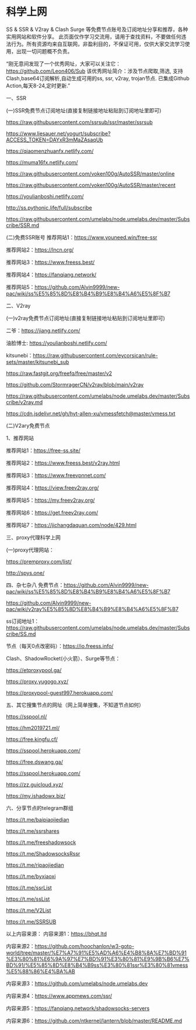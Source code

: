 # 科学上网
SS & SSR & V2ray & Clash Surge 等免费节点账号及订阅地址分享和推荐，各种实用网站和软件分享。 此页面仅作学习交流用，请用于查找资料，不要做任何违法行为。所有资源均来自互联网，非盈利目的，不保证可用，仅供大家交流学习使用，出现一切问题概不负责。

“刚无意间发现了一个优秀网址，大家可以关注它：https://github.com/Leon406/Sub 该优秀网址简介：涉及节点爬取,筛选, 支持Clash,base64订阅解析,自动生成可用的ss, ssr, v2ray, trojan节点. 已集成Github Action,每天8-24,定时更新.”



一、SSR

(一)SSR免费节点订阅地址(直接复制链接地址粘贴到订阅地址里即可)

https://raw.githubusercontent.com/ssrsub/ssr/master/ssrsub

https://www.liesauer.net/yogurt/subscribe?ACCESS_TOKEN=DAYxR3mMaZAsaqUb

https://qiaomenzhuanfx.netlify.com/

https://muma16fx.netlify.com/

https://raw.githubusercontent.com/voken100g/AutoSSR/master/online

https://raw.githubusercontent.com/voken100g/AutoSSR/master/recent

https://youlianboshi.netlify.com/

http://ss.pythonic.life/full/subscribe

https://raw.githubusercontent.com/umelabs/node.umelabs.dev/master/Subscribe/SSR.md


(二)免费SSR账号
推荐网站1：https://www.youneed.win/free-ssr

推荐网站2：https://lncn.org/

推荐网站3：https://www.freess.best/

推荐网站4：https://fanqiang.network/

推荐网站5：https://github.com/Alvin9999/new-pac/wiki/ss%E5%85%8D%E8%B4%B9%E8%B4%A6%E5%8F%B7



二、V2ray

(一)v2ray免费节点订阅地址(直接复制链接地址粘贴到订阅地址里即可)

二爷：https://jiang.netlify.com/

油脸博士: https://youlianboshi.netlify.com/

kitsunebi：https://raw.githubusercontent.com/eycorsican/rule-sets/master/kitsunebi_sub

https://raw.fastgit.org/freefq/free/master/v2

https://github.com/StormragerCN/v2ray/blob/main/v2ray

https://raw.githubusercontent.com/umelabs/node.umelabs.dev/master/Subscribe/v2ray.md

https://cdn.jsdelivr.net/gh/hyt-allen-xu/vmessfetch@master/vmess.txt


(二)V2ary免费节点

1、推荐网站

推荐网站1：https://free-ss.site/

推荐网站2：https://www.freess.best/v2ray.html

推荐网站3：https://www.freevpnnet.com/

推荐网站4：https://view.freev2ray.org/

推荐网站5：https://my.freev2ray.org/

推荐网站6：https://get.freev2ray.com/

推荐网站7：https://jichangdaquan.com/node/429.html



三、proxy代理科学上网

(一)proxy代理网站：

https://premproxy.com/list/

http://spys.one/


四、杂七杂八
免费节点：https://github.com/Alvin9999/new-pac/wiki/ss%E5%85%8D%E8%B4%B9%E8%B4%A6%E5%8F%B7

https://github.com/Alvin9999/new-pac/wiki/v2ray%E5%85%8D%E8%B4%B9%E8%B4%A6%E5%8F%B7

ss订阅地址1：https://raw.githubusercontent.com/umelabs/node.umelabs.dev/master/Subscribe/SS.md

节点（每天0点改密码）：https://io.freess.info/


Clash、ShadowRocket(小火箭）、Surge等节点：

https://etproxypool.ga/

https://proxy.yugogo.xyz/

https://proxypool-guest997.herokuapp.com/


五、其它搜集节点的网址（网上简单搜集，不知道节点如何）

https://sspool.nl/

https://hm2019721.ml/

https://free.kingfu.cf/

https://sspool.herokuapp.com/

https://free.dswang.ga/

https://sspool.herokuapp.com/

https://zz.guicloud.xyz/

https://my.ishadowx.biz/


六、分享节点的telegram群组

https://t.me/baipiaojiedian

https://t.me/ssrshares

https://t.me/freeshadowsock

https://t.me/ShadowsocksRssr

https://t.me/ripaojiedian

https://t.me/byxiaoxi

https://t.me/ssrList

https://t.me/ssList

https://t.me/V2List

https://t.me/SSRSUB



以上内容来源：
内容来源1：https://bhqt.ltd

内容来源2：https://github.com/hoochanlon/w3-goto-world/tree/master/%E7%A7%91%E5%AD%A6%E4%B8%8A%E7%BD%91%E3%80%81%E6%9A%97%E7%BD%91%E3%80%81%E9%9B%B6%E7%BD%91/%E5%85%8D%E8%B4%B9ss%E3%80%81ssr%E3%80%81vmess%E5%88%86%E4%BA%AB

内容来源3：https://github.com/umelabs/node.umelabs.dev

内容来源4：https://www.appmews.com/ssr/

内容来源5：https://fanqiang.network/shadowsocks-servers

内容来源6：https://github.com/ntkernel/lantern/blob/master/README.md









